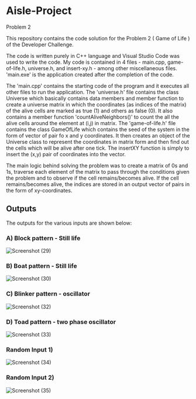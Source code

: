 # Aisle-Project
Problem 2

This repository contains the code solution for the Problem 2 ( Game of Life ) of the Developer Challenge.

The code is written purely in C++ language and Visual Studio Code was used to write the code. My code is contained in 4 files - main.cpp, game-of-life.h, universe.h, and insert-xy.h - among other miscellaneous files. 'main.exe' is the application created after the completion of the code.

The 'main.cpp' contains the starting code of the program and it executes all other files to run the application. 
The 'universe.h' file contains the class Universe which basically contains data members and member function to create a universe matrix in which the coordinates (as indices of the matrix) of the alive cells are marked as true (1) and others as false (0). It also contains a member function 'countAliveNeighbors()' to count the all the alive cells around the element at (i,j) in matrix. 
The 'game-of-life.h' file contains the class GameOfLife which contains the seed of the system in the form of vector of pair fo x and y coordinates. It then creates an object of the Universe class to represent the coordinates in matrix form and then find out the cells which will be alive after one tick. 
The insertXY function is simply to insert the (x,y) pair of coordinates into the vector.

The main logic behind solving the problem was to create a matrix of 0s and 1s, traverse each element of the matrix to pass through the conditions given the problem and to observe if the cell remains/becomes alive. If the cell remains/becomes alive, the indices are stored in an output vector of pairs in the form of xy-coordinates.

## Outputs

The outputs for the various inputs are shown below:

### A) Block pattern - Still life
![Screenshot (29)](https://user-images.githubusercontent.com/67018724/174355916-3751de7a-8265-42fa-9b1a-5152089f21cf.png)

### B) Boat pattern - Still life
![Screenshot (30)](https://user-images.githubusercontent.com/67018724/174356116-969ecc5d-0c9f-48c4-a3af-73fb7cfbd52f.png)

### C) Blinker pattern - oscillator
![Screenshot (32)](https://user-images.githubusercontent.com/67018724/174356238-a7074624-62a4-46ae-81b9-c181938500a5.png)

### D) Toad pattern - two phase oscillator
![Screenshot (33)](https://user-images.githubusercontent.com/67018724/174356334-dc5b8386-6103-4016-8124-965130c15d47.png)

### Random Input 1) 
![Screenshot (34)](https://user-images.githubusercontent.com/67018724/174356575-9f5989d3-7754-4a89-830d-09ffa93a80c0.png)

### Random Input 2) 
![Screenshot (35)](https://user-images.githubusercontent.com/67018724/174356662-d46977ad-7b34-4d0a-b7f4-094ab81a9edd.png)

